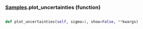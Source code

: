 ### [Samples](Samples.md).plot_uncertainties (function)


```py

def plot_uncertainties(self, sigma=1, show=False, **kwargs)

```



        

